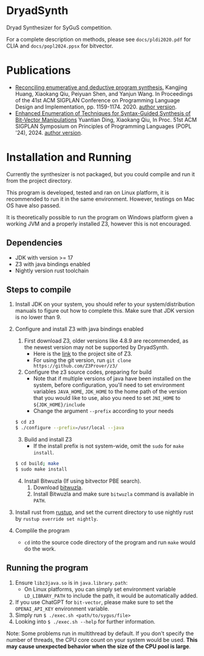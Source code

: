 # DryadSynth

Dryad Synthesizer for SyGuS competition.

For a complete description on methods, please see `docs/pldi2020.pdf` for CLIA and `docs/popl2024.ppsx` for bitvector.

# Publications

- [Reconciling enumerative and deductive program synthesis.](https://dl.acm.org/doi/abs/10.1145/3385412.3386027) Kangjing Huang, Xiaokang Qiu, Peiyuan Shen, and Yanjun Wang. In Proceedings of the 41st ACM SIGPLAN Conference on Programming Language Design and Implementation, pp. 1159-1174. 2020. [author version](https://github.com/purdue-cap/DryadSynth/blob/master/docs/pldi2020.pdf).
- [Enhanced Enumeration of Techniques for Syntax-Guided Synthesis of Bit-Vector Manipulations](https://dl.acm.org/doi/10.1145/3632913) Yuantian Ding, Xiaokang Qiu, In Proc. 51st ACM SIGPLAN Symposium on Principles of Programming Languages (POPL '24), 2024. [author version](https://github.com/purdue-cap/DryadSynth/blob/master/docs/popl2024.pdf).

# Installation and Running

Currently the synthesizer is not packaged, but you could compile and run it from the project directory.

This program is developed, tested and ran on Linux platform, it is recommended to run it in the same environment. However, testings on Mac OS have also passed.

It is theoretically possible to run the program on Windows platform given a working JVM and a properly installed Z3, however this is not encouraged.

## Dependencies

- JDK with version >= 17
- Z3 with java bindings enabled
- Nightly version rust toolchain

## Steps to compile

1. Install JDK on your system, you should refer to your system/distribution manuals to figure out how to complete this. Make sure that JDK version is no lower than 9.
2. Configure and install Z3 with java bindings enabled
    1. First download Z3, older versions like 4.8.9 are recommended, as the newest version may not be supported by DryadSynth.
        - Here is the [link](https://github.com/Z3Prover/z3/) to the project site of Z3.
        - For using the git version, run `git clone https://github.com/Z3Prover/z3/`
    2. Configure the z3 source codes, preparing for build
        - Note that if multiple versions of java have been installed on the system, before configuration, you'll need to set environment variables `JAVA_HOME`, `JDK_HOME` to the home path of the version that you would like to use, also you need to set `JNI_HOME` to `${JDK_HOME}/include`
        - Change the argument `--prefix` according to your needs
    ```bash
    $ cd z3
    $ ./configure --prefix=/usr/local --java
    ```

    3. Build and install Z3
        - If the install prefix is not system-wide, omit the `sudo` for `make install`.
    ```bash
    $ cd build; make
    $ sudo make install
    ```
    4. Install Bitwuzla (If using bitvector PBE search).
       1. Download [bitwuzla](https://github.com/bitwuzla/bitwuzla/releases).
       2. Install Bitwuzla and make sure `bitwuzla` command is available in `PATH`.
3. Install rust from [rustup](https://www.rust-lang.org/tools/install), and set the current directory to use nightly rust by `rustup override set nightly`.
4. Complile the program
    - `cd` into the source code directory of the program and run `make` would do the work.

## Running the program

1. Ensure `libz3java.so` is in `java.library.path`:
    - On Linux platforms, you can simply set environment variable `LD_LIBRARY_PATH` to include the path, it would be automatically added.
2. If you use ChatGPT for `bit-vector`, please make sure to set the `OPENAI_API_KEY` environment variable.
3. Simply run `$ ./exec.sh <path/to/sygus/file>`
4. Looking into `$ ./exec.sh --help` for further information.


Note: Some problems run in multithread by default. If you don't specify the number of threads, the CPU core count on your system would be used. **This may cause unexpected behavior when the size of the CPU pool is large**.

